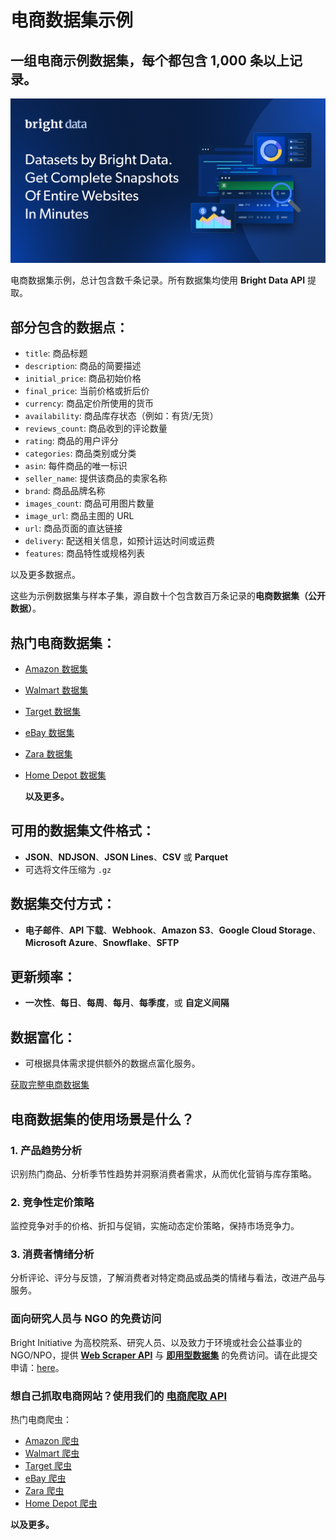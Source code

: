 # 电商数据集示例

## 一组电商示例数据集，每个都包含 1,000 条以上记录。

![E-commerce dataset header](https://github.com/bright-cn/ecommerce-dataset-samples/blob/main/eCommerce-datasets.PNG)

电商数据集示例，总计包含数千条记录。所有数据集均使用 **Bright Data API** 提取。

## 部分包含的数据点：

- `title`: 商品标题
- `description`: 商品的简要描述
- `initial_price`: 商品初始价格
- `final_price`: 当前价格或折后价
- `currency`: 商品定价所使用的货币
- `availability`: 商品库存状态（例如：有货/无货）
- `reviews_count`: 商品收到的评论数量
- `rating`: 商品的用户评分
- `categories`: 商品类别或分类
- `asin`: 每件商品的唯一标识
- `seller_name`: 提供该商品的卖家名称
- `brand`: 商品品牌名称
- `images_count`: 商品可用图片数量
- `image_url`: 商品主图的 URL
- `url`: 商品页面的直达链接
- `delivery`: 配送相关信息，如预计运达时间或运费
- `features`: 商品特性或规格列表

以及更多数据点。

这些为示例数据集与样本子集，源自数十个包含数百万条记录的**电商数据集（公开数据）**。

## 热门电商数据集：
- [Amazon 数据集](https://www.bright.cn/products/datasets/amazon)
- [Walmart 数据集](https://www.bright.cn/products/datasets/walmart)
- [Target 数据集](https://www.bright.cn/products/datasets/target)
- [eBay 数据集](https://www.bright.cn/products/datasets/ebay)
- [Zara 数据集](https://www.bright.cn/products/datasets/zara)
- [Home Depot 数据集](https://www.bright.cn/products/datasets/home-depot)

  **以及更多。**

## 可用的数据集文件格式：

- **JSON**、**NDJSON**、**JSON Lines**、**CSV** 或 **Parquet**
- 可选将文件压缩为 `.gz`

## 数据集交付方式：

- **电子邮件**、**API 下载**、**Webhook**、**Amazon S3**、**Google Cloud Storage**、**Microsoft Azure**、**Snowflake**、**SFTP**

## 更新频率：

- **一次性**、**每日**、**每周**、**每月**、**每季度**，或 **自定义间隔**

## 数据富化：

- 可根据具体需求提供额外的数据点富化服务。

[获取完整电商数据集](https://www.bright.cn/products/datasets/ecommerce)

## 电商数据集的使用场景是什么？

### 1. 产品趋势分析
识别热门商品、分析季节性趋势并洞察消费者需求，从而优化营销与库存策略。

### 2. 竞争性定价策略
监控竞争对手的价格、折扣与促销，实施动态定价策略，保持市场竞争力。

### 3. 消费者情绪分析
分析评论、评分与反馈，了解消费者对特定商品或品类的情绪与看法，改进产品与服务。

### 面向研究人员与 NGO 的免费访问

Bright Initiative 为高校院系、研究人员、以及致力于环境或社会公益事业的 NGO/NPO，提供 **[Web Scraper API](https://www.bright.cn/products/web-scraper)** 与 **[即用型数据集](https://www.bright.cn/products/datasets)** 的免费访问。请在此提交申请：[here](https://brightinitiative.com)。

### 想自己抓取电商网站？使用我们的 [电商爬取 API](https://brightdata.com/products/web-scraper/ecommerce)
热门电商爬虫：
- [Amazon 爬虫](https://www.bright.cn/products/web-scraper/amazon)
- [Walmart 爬虫](https://www.bright.cn/products/web-scraper/walmart)
- [Target 爬虫](https://www.bright.cn/products/web-scraper/target)
- [eBay 爬虫](https://www.bright.cn/products/web-scraper/ebay)
- [Zara 爬虫](https://www.bright.cn/products/web-scraper/zara)
- [Home Depot 爬虫](https://www.bright.cn/products/web-scraper/homedepot)

**以及更多。**
